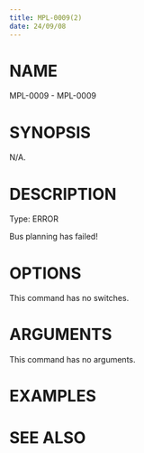 ```yaml
---
title: MPL-0009(2)
date: 24/09/08
---
```


# NAME

MPL-0009 - MPL-0009

# SYNOPSIS

N/A.

# DESCRIPTION

Type: ERROR

Bus planning has failed!

# OPTIONS

This command has no switches.

# ARGUMENTS

This command has no arguments.

# EXAMPLES

# SEE ALSO
